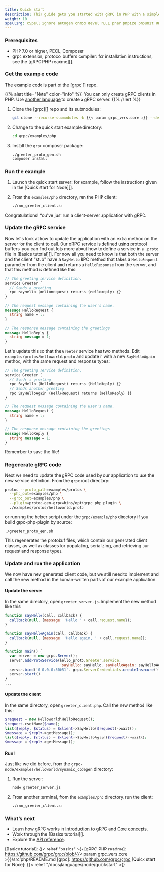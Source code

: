 ```yaml
---
title: Quick start
description: This guide gets you started with gRPC in PHP with a simple working example.
weight: 10
spelling: cSpell:ignore autogen chmod devel PECL phar phpize phpunit RHEL
---
```


### Prerequisites

- PHP 7.0 or higher, PECL, Composer
- grpc extension, protocol buffers compiler: for installation instructions, see
  the [gRPC PHP readme][].

### Get the example code

The example code is part of the [grpc][] repo.

{{% alert title="Note" color="info" %}}
  You can only create gRPC clients in PHP. Use [another
  language](/docs/languages/) to create a gRPC server.
{{% /alert %}}

 1. Clone the [grpc][] repo and its submodules:

    ```sh
    git clone --recurse-submodules -b {{< param grpc_vers.core >}} --depth 1 --shallow-submodules https://github.com/grpc/grpc
    ```

 2. Change to the quick start example directory:

    ```sh
    cd grpc/examples/php
    ```

 3. Install the `grpc` composer package:

    ```sh
    ./greeter_proto_gen.sh
    composer install
    ```

### Run the example

 1. Launch the quick start server: for example, follow the instructions given
    in the [Quick start for Node][].

 2. From the `examples/php` directory, run the PHP client:

    ```sh
    ./run_greeter_client.sh
    ```

Congratulations! You've just run a client-server application with gRPC.

### Update the gRPC service

Now let's look at how to update the application with an extra method on the
server for the client to call. Our gRPC service is defined using protocol
buffers; you can find out lots more about how to define a service in a `.proto`
file in [Basics tutorial][]. For now all you need to know is that both the
server and the client "stub" have a `SayHello` RPC method that takes a
`HelloRequest` parameter from the client and returns a `HelloResponse` from
the server, and that this method is defined like this:


```protobuf
// The greeting service definition.
service Greeter {
  // Sends a greeting
  rpc SayHello (HelloRequest) returns (HelloReply) {}
}

// The request message containing the user's name.
message HelloRequest {
  string name = 1;
}

// The response message containing the greetings
message HelloReply {
  string message = 1;
}
```

Let's update this so that the `Greeter` service has two methods. Edit
`examples/protos/helloworld.proto` and update it with a new `SayHelloAgain`
method, with the same request and response types:

```protobuf
// The greeting service definition.
service Greeter {
  // Sends a greeting
  rpc SayHello (HelloRequest) returns (HelloReply) {}
  // Sends another greeting
  rpc SayHelloAgain (HelloRequest) returns (HelloReply) {}
}

// The request message containing the user's name.
message HelloRequest {
  string name = 1;
}

// The response message containing the greetings
message HelloReply {
  string message = 1;
}
```

Remember to save the file!

### Regenerate gRPC code

Next we need to update the gRPC code used by our application to use the new
service definition. From the `grpc` root directory:

```sh
protoc --proto_path=examples/protos \
  --php_out=examples/php \
  --grpc_out=examples/php \
  --plugin=protoc-gen-grpc=bins/opt/grpc_php_plugin \
  ./examples/protos/helloworld.proto
```

or running the helper script under the `grpc/example/php` directory if you build
grpc-php-plugin by source:

```sh
./greeter_proto_gen.sh
```

This regenerates the protobuf files, which contain our generated client classes,
as well as classes for populating, serializing, and retrieving our request and
response types.

### Update and run the application

We now have new generated client code, but we still need to implement and call
the new method in the human-written parts of our example application.

#### Update the server

In the same directory, open `greeter_server.js`. Implement the new method like
this:

```js
function sayHello(call, callback) {
  callback(null, {message: 'Hello ' + call.request.name});
}

function sayHelloAgain(call, callback) {
  callback(null, {message: 'Hello again, ' + call.request.name});
}

function main() {
  var server = new grpc.Server();
  server.addProtoService(hello_proto.Greeter.service,
                         {sayHello: sayHello, sayHelloAgain: sayHelloAgain});
  server.bind('0.0.0.0:50051', grpc.ServerCredentials.createInsecure());
  server.start();
}
...
```

#### Update the client

In the same directory, open `greeter_client.php`. Call the new method like this:

```php
$request = new Helloworld\HelloRequest();
$request->setName($name);
list($reply, $status) = $client->SayHello($request)->wait();
$message = $reply->getMessage();
list($reply, $status) = $client->SayHelloAgain($request)->wait();
$message = $reply->getMessage();
```

#### Run!

Just like we did before, from the `grpc-node/examples/helloworld/dynamic_codegen` directory:

 1. Run the server:

    ```sh
    node greeter_server.js
    ```

 2. From another terminal, from the `examples/php` directory,
    run the client:

    ```sh
    ./run_greeter_client.sh
    ```

### What's next

- Learn how gRPC works in [Introduction to gRPC](/docs/what-is-grpc/introduction/)
  and [Core concepts](/docs/what-is-grpc/core-concepts/).
- Work through the [Basics tutorial][].
- Explore the [API reference](../api).

[Basics tutorial]: {{< relref "basics" >}}
[gRPC PHP readme]: https://github.com/grpc/grpc/blob/{{< param grpc_vers.core >}}/src/php/README.md
[grpc]: https://github.com/grpc/grpc
[Quick start for Node]: {{< relref "/docs/languages/node/quickstart" >}}
